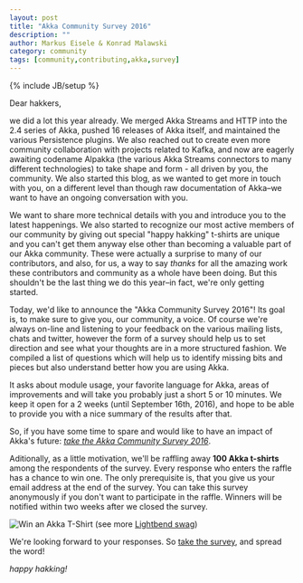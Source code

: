 ```yaml
---
layout: post
title: "Akka Community Survey 2016"
description: ""
author: Markus Eisele & Konrad Malawski
category: community
tags: [community,contributing,akka,survey]
---
```

{% include JB/setup %}

Dear hakkers,

we did a lot this year already. We merged Akka Streams and HTTP into the 2.4 series of Akka, pushed 16 releases of Akka itself, and maintained the various Persistence plugins. We also reached out to create even more community collaboration with projects related to Kafka, and now are eagerly awaiting codename Alpakka (the various Akka Streams connectors to many different technologies) to take shape and form - all driven by you, the community. We also started this blog, as we wanted to get more in touch with you, on a different level than though raw documentation of Akka–we want to have an ongoing conversation with you. 

We want to share more technical details with you and introduce you to the latest happenings. We also started to recognize our most active members of our community by giving out special "happy hakking" t-shirts are unique and you can't get them anyway else other than becoming a valuable part of our Akka community. These were actually a surprise to many of our contributors, and also, for us, a way to say _thanks_ for all the amazing work these contributors and community as a whole have been doing. But this shouldn't be the last thing we do this year–in fact, we're only getting started. 


Today, we'd like to announce the "Akka Community Survey 2016"! Its goal is, to make sure to give you, our community, a voice. 
Of course we're always on-line and listening to your feedback on the various mailing lists, chats and twitter, however the form of a survey should help us to set direction and see what your thoughts are in a more structured fashion. We compiled a list of questions which will help us to identify missing bits and pieces but also understand better how you are using Akka.

It asks about module usage, your favorite language for Akka, areas of improvements and will take you probably just a short 5 or 10 minutes. We keep it open for a 2 weeks (until September 16th, 2016), and hope to be able to provide you with a nice summary of the results after that.

So, if you have some time to spare and would like to have an impact of Akka's future: *[take the Akka Community Survey 2016](https://lightbend.qualtrics.com/SE/?SID=SV_3VnWxXR09f7lAEd)*.

Aditionally, as a little motivation, we'll be raffling away **100 Akka t-shirts** among the respondents of the survey. Every response who enters the raffle has a chance to win one. The only prerequisite is,   that you give us your email address at the end of the survey. You can take this survey anonymously if you don't want to participate in the raffle.
Winners will be notified within two weeks after we closed the survey.

![Win an Akka T-Shirt](http://cdn.shopify.com/s/files/1/0321/1241/products/akka-shirt_1024x1024.jpg?v=1431561530) 
(see more [Lightbend swag](http://shop.lightbend.com/collections/frontpage/products/akka-t-shirt))

We're looking forward to your responses. So [take the survey](https://lightbend.qualtrics.com/SE/?SID=SV_3VnWxXR09f7lAEd), and spread the word!

*happy hakking!*
